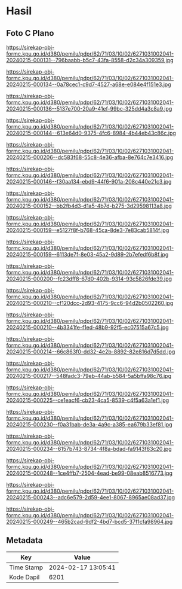 # Hasil

## Foto C Plano

https://sirekap-obj-formc.kpu.go.id/d380/pemilu/pdpr/62/71/03/10/02/6271031002041-20240215-000131--796baabb-b5c7-43fa-8558-d2c34a309359.jpg

https://sirekap-obj-formc.kpu.go.id/d380/pemilu/pdpr/62/71/03/10/02/6271031002041-20240215-000134--0a78cec1-c9d7-4527-a68e-e084e4f151e3.jpg

https://sirekap-obj-formc.kpu.go.id/d380/pemilu/pdpr/62/71/03/10/02/6271031002041-20240215-000136--5137e700-20a9-41ef-99bc-325dd4a3c8a9.jpg

https://sirekap-obj-formc.kpu.go.id/d380/pemilu/pdpr/62/71/03/10/02/6271031002041-20240215-000144--613e64d0-9375-4fc6-8984-4b44eb43c86c.jpg

https://sirekap-obj-formc.kpu.go.id/d380/pemilu/pdpr/62/71/03/10/02/6271031002041-20240215-000206--dc583f68-55c8-4e36-afba-8e764c7e3416.jpg

https://sirekap-obj-formc.kpu.go.id/d380/pemilu/pdpr/62/71/03/10/02/6271031002041-20240215-000146--f30aa134-ebd9-44f6-901a-208c440e21c3.jpg

https://sirekap-obj-formc.kpu.go.id/d380/pemilu/pdpr/62/71/03/10/02/6271031002041-20240215-000152--bb2fb4d3-d1a5-4b7d-b275-3d29598113a8.jpg

https://sirekap-obj-formc.kpu.go.id/d380/pemilu/pdpr/62/71/03/10/02/6271031002041-20240215-000159--e5127f8f-b768-45ca-8de3-7e83cab5814f.jpg

https://sirekap-obj-formc.kpu.go.id/d380/pemilu/pdpr/62/71/03/10/02/6271031002041-20240215-000159--6113de7f-8e03-45a2-9d89-2b7efedf6b8f.jpg

https://sirekap-obj-formc.kpu.go.id/d380/pemilu/pdpr/62/71/03/10/02/6271031002041-20240215-000200--fc23dff8-67d0-402b-9314-93c5826fde39.jpg

https://sirekap-obj-formc.kpu.go.id/d380/pemilu/pdpr/62/71/03/10/02/6271031002041-20240215-000210--cf120dcc-2d93-4175-9cc6-94d2b0502260.jpg

https://sirekap-obj-formc.kpu.go.id/d380/pemilu/pdpr/62/71/03/10/02/6271031002041-20240215-000210--4b3341fe-f1ed-48b9-92f5-ec07515a67c5.jpg

https://sirekap-obj-formc.kpu.go.id/d380/pemilu/pdpr/62/71/03/10/02/6271031002041-20240215-000214--66c863f0-dd32-4e2b-8892-82e816d7d5dd.jpg

https://sirekap-obj-formc.kpu.go.id/d380/pemilu/pdpr/62/71/03/10/02/6271031002041-20240215-000217--548fadc3-79eb-44ab-b584-5a5bffa98c76.jpg

https://sirekap-obj-formc.kpu.go.id/d380/pemilu/pdpr/62/71/03/10/02/6271031002041-20240215-000225--ce1eacf6-cb23-4ca5-8539-c4f5a63a1ef1.jpg

https://sirekap-obj-formc.kpu.go.id/d380/pemilu/pdpr/62/71/03/10/02/6271031002041-20240215-000230--f0a31bab-de3a-4a9c-a385-ea679b33ef81.jpg

https://sirekap-obj-formc.kpu.go.id/d380/pemilu/pdpr/62/71/03/10/02/6271031002041-20240215-000234--6157b743-8734-4f8a-bdad-fa9143f63c20.jpg

https://sirekap-obj-formc.kpu.go.id/d380/pemilu/pdpr/62/71/03/10/02/6271031002041-20240215-000248--1ce4ffb7-2504-4ead-be99-08eab8516773.jpg

https://sirekap-obj-formc.kpu.go.id/d380/pemilu/pdpr/62/71/03/10/02/6271031002041-20240215-000243--adc6e579-2d59-4ee1-8067-8965ae08ad37.jpg

https://sirekap-obj-formc.kpu.go.id/d380/pemilu/pdpr/62/71/03/10/02/6271031002041-20240215-000249--465b2cad-9df2-4bd7-bcd5-37f1cfa98964.jpg


## Metadata

| Key        | Value               |
| ---------- | ------------------- |
| Time Stamp | 2024-02-17 13:05:41 |
| Kode Dapil | 6201                |



